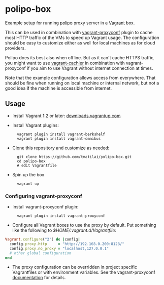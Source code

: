 # polipo-box

Example setup for running [polipo](http://www.pps.univ-paris-diderot.fr/~jch/software/polipo/) proxy server in a [Vagrant](http://www.vagrantup.com/) box.

This can be used in combination with [vagrant-proxyconf][proxyconf] plugin to cache most HTTP traffic of the VMs to speed up Vagrant usage. The configuration should be easy to customize either as well for local machines as for cloud providers.

Polipo does its best also when offline. But as it can't cache HTTPS traffic, you might want to use [vagrant-cachier](https://github.com/fgrehm/vagrant-cachier) in combination with vagrant-proxyconf if you aim to use Vagrant without internet connection at times.

Note that the example configuration allows access from everywhere. That should be fine when running on local machine or internal network, but not a good idea if the machine is accessible from internet.

## Usage

* Install Vagrant 1.2 or later: [downloads.vagrantup.com](http://downloads.vagrantup.com/)
* Install Vagrant plugins:

        vagrant plugin install vagrant-berkshelf
        vagrant plugin install vagrant-omnibus

* Clone this repository and customize as needed:

        git clone https://github.com/tmatilai/polipo-box.git
        cd polipo-box
        # edit Vagrantfile

* Spin up the box

        vagrant up

### Configuring vagrant-proxyconf

* Install vagrant-proxyconf plugin:

        vagrant plugin install vagrant-proxyconf

* Configure all Vagrant boxes to use the proxy by default. Put something like the following to _$HOME/.vagrant.d/Vagrantfile_:
```ruby
Vagrant.configure("2") do |config|
  config.proxy.http     = "http://192.168.0.200:8123/"
  config.proxy.no_proxy = "localhost,127.0.0.1"
  # other global configuration
end
```
* The proxy configuration can be overridden in project specific Vagrantfiles or with environment variables. See the vagrant-proxyconf [documentation][proxyconf] for details.

[proxyconf]: http://tmatilai.github.io/vagrant-proxyconf/
